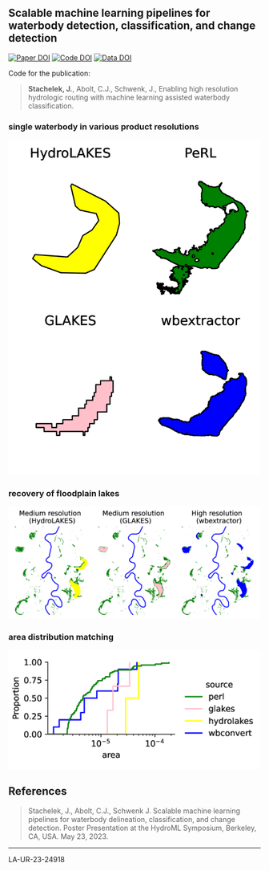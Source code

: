 ## Scalable machine learning pipelines for waterbody detection, classification, and change detection

[![Paper DOI](https://img.shields.io/badge/Paper-DOI-blue.svg)](https://doi.org) [![Code DOI](https://img.shields.io/badge/Code-DOI-blue.svg)](https://doi.org) [![Data DOI](https://img.shields.io/badge/Data-DOI-blue.svg)](https://doi.org)

Code for the publication:

> **Stachelek, J.**, Abolt, C.J., Schwenk, J., Enabling high resolution hydrologic routing with machine learning assisted waterbody classification.

### single waterbody in various product resolutions

![](figures/single_wb.png)

### recovery of floodplain lakes

![](figures/floodplain.png)

### area distribution matching

![](figures/accuracy.png)

## References

> Stachelek, J., Abolt, C.J., Schwenk J. Scalable machine learning pipelines for waterbody delineation, classification, and change detection. Poster Presentation at the HydroML Symposium, Berkeley, CA, USA. May 23, 2023.

---

LA-UR-23-24918
